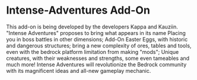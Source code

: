 # Intense-Adventures Add-On
This add-on is being developed by the developers
Kappa and Kauziin.
"Intense Adventures" proposes to bring what appears in its name
Placing you in boss battles in other dimensions; Add-On Easter Eggs,
 with historic and dangerous structures;
 bring a new complexity of ores, tables and tools,
 even with the bedrock platform limitation from making "mods";
 Unique creatures, with their weaknesses and strengths, some even tameables
 and much more!
Intense Adventures will revolutionize the Bedrock community
 with its magnificent ideas and all-new gameplay mechanic.
